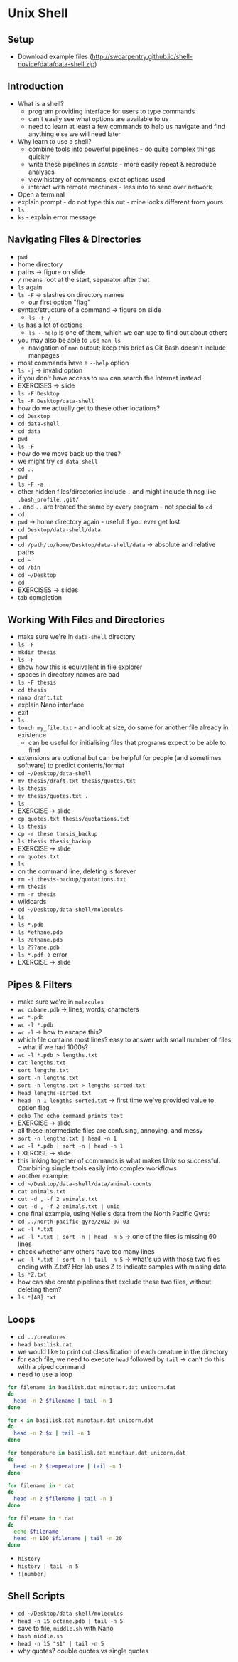 # Unix Shell

## Setup

- Download example files (http://swcarpentry.github.io/shell-novice/data/data-shell.zip)

## Introduction

- What is a shell?
  - program providing interface for users to type commands
  - can't easily see what options are available to us
  - need to learn at least a few commands to help us navigate and find anything else we will need later
- Why learn to use a shell?
  - combine tools into powerful pipelines - do quite complex things quickly
  - write these pipelines in *scripts* - more easily repeat & reproduce analyses
  - view history of commands, exact options used
  - interact with remote machines - less info to send over network
- Open a terminal
- explain prompt - do not type this out - mine looks different from yours
- `ls`
- `ks` - explain error message

## Navigating Files & Directories

- `pwd`
- home directory
- paths -> figure on slide
- `/` means root at the start, separator after that
- `ls` again
- `ls -F` -> slashes on directory names
  - our first option "flag"
- syntax/structure of a command -> figure on slide
  - `ls -F /`
- `ls` has a lot of options
  - `ls --help` is one of them, which we can use to find out about others
- you may also be able to use `man ls`
  - navigation of `man` output; keep this brief as Git Bash doesn't include manpages
- most commands have a `--help` option
- `ls -j` -> invalid option
- if you don't have access to `man` can search the Internet instead
- EXERCISES -> slide
- `ls -F Desktop`
- `ls -F Desktop/data-shell`
- how do we actually get to these other locations?
- `cd Desktop`
- `cd data-shell`
- `cd data`
- `pwd`
- `ls -F`
- how do we move back up the tree?
- we might try `cd data-shell`
- `cd ..`
- `pwd`
- `ls -F -a`
- other hidden files/directories include `.` and might include thinsg like `.bash_profile`, `.git/`
- `.` and `..` are treated the same by every program - not special to `cd`
- `cd`
- `pwd` -> home directory again - useful if you ever get lost
- `cd Desktop/data-shell/data`
- `pwd`
- `cd /path/to/home/Desktop/data-shell/data` -> absolute and relative paths
- `cd ~`
- `cd /bin`
- `cd ~/Desktop`
- `cd -`
- EXERCISES -> slides
- tab completion

## Working With Files and Directories

- make sure we're in `data-shell` directory
- `ls -F`
- `mkdir thesis`
- `ls -F`
- show how this is equivalent in file explorer
- spaces in directory names are bad
- `ls -F thesis`
- `cd thesis`
- `nano draft.txt`
- explain Nano interface
- exit
- `ls`
- `touch my_file.txt` - and look at size, do same for another file already in existence
  - can be useful for initialising files that programs expect to be able to find
- extensions are optional but can be helpful for people (and sometimes software) to predict contents/format
- `cd ~/Desktop/data-shell`
- `mv thesis/draft.txt thesis/quotes.txt`
- `ls thesis`
- `mv thesis/quotes.txt .`
- `ls`
- EXERCISE -> slide
- `cp quotes.txt thesis/quotations.txt`
- `ls thesis`
- `cp -r these thesis_backup`
- `ls thesis thesis_backup`
- EXERCISE -> slide
- `rm quotes.txt`
- `ls`
- on the command line, deleting is forever
- `rm -i thesis-backup/quotations.txt`
- `rm thesis`
- `rm -r thesis`
- wildcards
- `cd ~/Desktop/data-shell/molecules`
- `ls`
- `ls *.pdb`
- `ls *ethane.pdb`
- `ls ?ethane.pdb`
- `ls ???ane.pdb`
- `ls *.pdf` -> error
- EXERCISE -> slide

## Pipes & Filters

- make sure we're in `molecules`
- `wc cubane.pdb` -> lines; words; characters
- `wc *.pdb`
- `wc -l *.pdb`
- `wc -l` -> how to escape this?
- which file contains most lines? easy to answer with small number of files - what if we had 1000s?
- `wc -l *.pdb > lengths.txt`
- `cat lengths.txt`
- `sort lengths.txt`
- `sort -n lengths.txt`
- `sort -n lengths.txt > lengths-sorted.txt`
- `head lengths-sorted.txt`
- `head -n 1 lengths-sorted.txt` -> first time we've provided value to option flag
- `echo The echo command prints text`
- EXERCISE -> slide
- all these intermediate files are confusing, annoying, and messy
- `sort -n lengths.txt | head -n 1`
- `wc -l *.pdb | sort -n | head -n 1`
- EXERCISE -> slide
- this linking together of commands is what makes Unix so successful. Combining simple tools easily into complex workflows
- another example:
- `cd ~/Desktop/data-shell/data/animal-counts`
- `cat animals.txt`
- `cut -d , -f 2 animals.txt`
- `cut -d , -f 2 animals.txt | uniq`
- one final example, using Nelle's data from the North Pacific Gyre:
- `cd ../north-pacific-gyre/2012-07-03`
- `wc -l *.txt`
- `wc -l *.txt | sort -n | head -n 5` -> one of the files is missing 60 lines
-  check whether any others have too many lines
- `wc -l *.txt | sort -n | tail -n 5` -> what's up with those two files ending with Z.txt? Her lab uses Z to indicate samples with missing data
- `ls *Z.txt`
- how can she create pipelines that exclude these two files, without deleting them?
- `ls *[AB].txt`

## Loops

- `cd ../creatures`
- `head basilisk.dat`
- we would like to print out classification of each creature in the directory
- for each file, we need to execute `head` followed by `tail` -> can't do this with a piped command
- need to use a loop

```bash
for filename in basilisk.dat minotaur.dat unicorn.dat
do
  head -n 2 $filename | tail -n 1
done
```

```bash
for x in basilisk.dat minotaur.dat unicorn.dat
do
  head -n 2 $x | tail -n 1
done
```

```bash
for temperature in basilisk.dat minotaur.dat unicorn.dat
do
  head -n 2 $temperature | tail -n 1
done
```

```bash
for filename in *.dat
do
  head -n 2 $filename | tail -n 1
done
```

```bash
for filename in *.dat
do
  echo $filename
  head -n 100 $filename | tail -n 20
done
```

- `history`
- `history | tail -n 5`
- `![number]`

## Shell Scripts

- `cd ~/Desktop/data-shell/molecules`
- `head -n 15 octane.pdb | tail -n 5`
- save to file, `middle.sh` with Nano
- `bash middle.sh`
- `head -n 15 "$1" | tail -n 5`
- why quotes? double quotes vs single quotes
